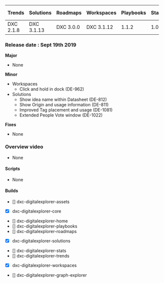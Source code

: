 
Trends|Solutions|Roadmaps|Workspaces|Playbooks|Stats|Landing Page|Explorer
|----|----|----|----|----|---|---|---
|DXC 2.1.8|DXC 3.1.13|DXC 3.0.0|DXC 3.1.12|1.1.2|1.0.6|1.0.6|-

### Release date : Sept 19th 2019

**Major**
- None

**Minor**
- Workspaces 
  - Click and hold in dock (DE-962)
- Solutions
  - Show idea name within Datasheet (DE-812)
  - Show Origin and usage information (DE-811)
  - Improved Tag placement and usage (DE-1081)
  - Extended People Vote window (DE-1022)

**Fixes**
- None

### Overview video 
- None

#### Scripts
-  None

#### Builds

- [] dxc-digitalexplorer-assets
- [x] dxc-digitalexplorer-core
- [] dxc-digitalexplorer-home
- [] dxc-digitalexplorer-playbooks
- [] dxc-digitalexplorer-roadmaps
- [x] dxc-digitalexplorer-solutions
- [] dxc-digitalexplorer-stats
- [] dxc-digitalexplorer-trends
- [x] dxc-digitalexplorer-workspaces
- [] dxc-digitalexplorer-graph-explorer